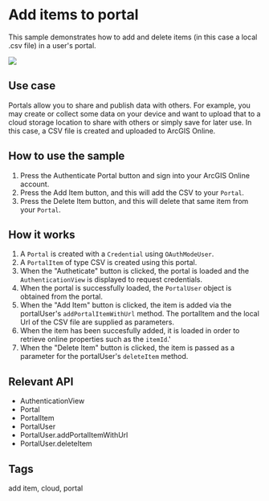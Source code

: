 # Add items to portal

This sample demonstrates how to add and delete items (in this case a local .csv file) in a user's portal.

![](screenshot.png)

## Use case

Portals allow you to share and publish data with others. For example, you may create or collect some data on your device and want to upload that to a cloud storage location to share with others or simply save for later use. In this case, a CSV file is created and uploaded to ArcGIS Online.

## How to use the sample

1. Press the Authenticate Portal button and sign into your ArcGIS Online account.
2. Press the Add Item button, and this will add the CSV to your `Portal`.
3. Press the Delete Item button, and this will delete that same item from your `Portal`.

## How it works
1. A `Portal` is created with a `Credential` using `OAuthModeUser`.
2. A `PortalItem` of type CSV is created using this portal.
3. When the "Autheticate" button is clicked, the portal is loaded and the `AuthenticationView` is displayed to request credentials.
4. When the portal is successfully loaded, the `PortalUser` object is obtained from the portal.
5. When the "Add Item" button is clicked, the item is added via the portalUser's `addPortalItemWithUrl` method. The portalItem and the local Url of the CSV file are supplied as parameters.
6. When the item has been succesfully added, it is loaded in order to retrieve online properties such as the `itemId`.'
7. When the "Delete Item" button is clicked, the item is passed as a parameter for the portalUser's `deleteItem` method. 

## Relevant API

* AuthenticationView
* Portal
* PortalItem
* PortalUser
* PortalUser.addPortalItemWithUrl
* PortalUser.deleteItem

## Tags

add item, cloud, portal
